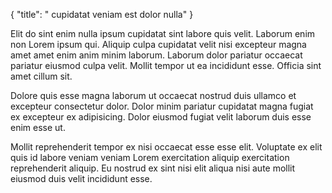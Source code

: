 {
  "title": " cupidatat veniam est dolor nulla"
}

Elit do sint enim nulla ipsum cupidatat sint labore quis velit. Laborum enim non Lorem ipsum qui. Aliquip culpa cupidatat velit nisi excepteur magna amet amet enim anim minim laborum. Laborum dolor pariatur occaecat pariatur eiusmod culpa velit. Mollit tempor ut ea incididunt esse. Officia sint amet cillum sit.

Dolore quis esse magna laborum ut occaecat nostrud duis ullamco et excepteur consectetur dolor. Dolor minim pariatur cupidatat magna fugiat ex excepteur ex adipisicing. Dolor eiusmod fugiat velit laborum duis esse enim esse ut.

Mollit reprehenderit tempor ex nisi occaecat esse esse elit. Voluptate ex elit quis id labore veniam veniam Lorem exercitation aliquip exercitation reprehenderit aliquip. Eu nostrud ex sint nisi elit aliqua nisi aute mollit eiusmod duis velit incididunt esse.